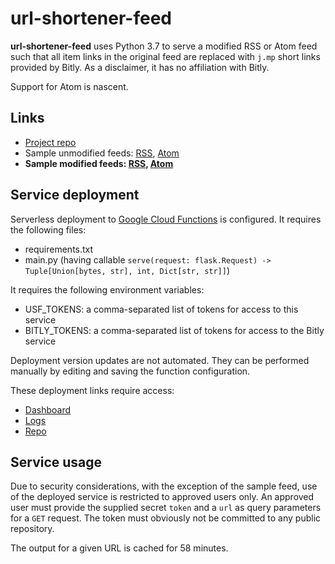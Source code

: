 # url-shortener-feed
**url-shortener-feed** uses Python 3.7 to serve a modified RSS or Atom feed such that all item links in the original
feed are replaced with `j.mp` short links provided by Bitly.
As a disclaimer, it has no affiliation with Bitly.

Support for Atom is nascent.

## Links
* [Project repo](https://github.com/ml-feeds/url-shortener-feed)
* Sample unmodified feeds: [RSS](https://us-east1-ml-feeds.cloudfunctions.net/kdnuggets), [Atom](https://feeds.feedburner.com/blogspot/gJZg)
* **Sample modified feeds: [RSS](https://us-east1-ml-feeds.cloudfunctions.net/url-shortener?token=sample&url=https://us-east1-ml-feeds.cloudfunctions.net/kdnuggets), [Atom](https://us-east1-ml-feeds.cloudfunctions.net/url-shortener?token=sample&url=https://feeds.feedburner.com/blogspot/gJZg)**

## Service deployment
Serverless deployment to [Google Cloud Functions](https://console.cloud.google.com/functions/) is configured.
It requires the following files:
* requirements.txt
* main.py (having callable `serve(request: flask.Request) -> Tuple[Union[bytes, str], int, Dict[str, str]]`)

It requires the following environment variables:
* USF_TOKENS: a comma-separated list of tokens for access to this service
* BITLY_TOKENS: a comma-separated list of tokens for access to the Bitly service

Deployment version updates are not automated.
They can be performed manually by editing and saving the function configuration.

These deployment links require access:
* [Dashboard](https://console.cloud.google.com/functions/details/us-east1/url-shortener?project=ml-feeds)
* [Logs](https://console.cloud.google.com/logs?service=cloudfunctions.googleapis.com&key1=url-shortener&key2=us-east1&project=ml-feeds)
* [Repo](https://source.cloud.google.com/ml-feeds/github_ml-feeds_url-shortener-feed)

## Service usage
Due to security considerations, with the exception of the sample feed, use of the deployed service is restricted to
approved users only.
An approved user must provide the supplied secret `token` and a `url` as query parameters for a `GET` request.
The token must obviously not be committed to any public repository.

The output for a given URL is cached for 58 minutes.
